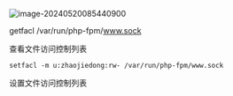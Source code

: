 
![image-20240520085440900](https://gitee.com/zhaojiedong/img/raw/master/202405200855597.png)

getfacl /var/run/php-fpm/www.sock

查看文件访问控制列表

```shell
setfacl -m u:zhaojiedong:rw- /var/run/php-fpm/www.sock 
```

设置文件访问控制列表